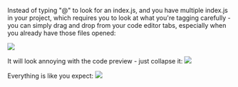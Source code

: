 Instead of typing "@" to look for an index.js, and you have multiple index.js in your project, which requires you to look at what you're tagging carefully - you can simply drag and drop from your code editor tabs, especially when you already have those files opened:

![](xXOlWhu.png)


It will look annoying with the code preview - just collapse it:
![](oQu2MkT.png)

Everything is like you expect:
![](45iTscq.png)
